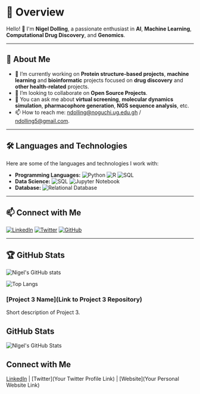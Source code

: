 # 🌟 Overview

Hello! 👋 I'm **Nigel Dolling**, a passionate enthusiast in **AI**, **Machine Learning**, **Computational Drug Discovery**, and **Genomics**.

---

## 📖 About Me

- 🔭 I’m currently working on **Protein structure-based projects**, **machine learning** and **bioinformatic** projects focused on **drug discovery** and **other health-related** projects.
- 👯 I’m looking to collaborate on **Open Source Projects**.
- 💬 You can ask me about **virtual screening**, **molecular dynamics simulation**, **pharmacophore generation**, **NGS sequence analysis**, etc.
- 📫 How to reach me: [ndolling@noguchi.ug.edu.gh](mailto:ndolling@noguchi.ug.edu.gh) / [ndolling5@gmail.com](mailto:ndolling5@gmail.com).

---

## 🛠️ Languages and Technologies

Here are some of the languages and technologies I work with:

- **Programming Languages:** ![Python](https://img.shields.io/badge/-Python-3776AB?style=flat-square&logo=python&logoColor=white) ![R](https://img.shields.io/badge/-R-276DC3?style=flat-square&logo=r&logoColor=white) ![SQL](https://img.shields.io/badge/-SQL-4479A1?style=flat-square&logo=postgresql&logoColor=white)
- **Data Science:** ![SQL](https://img.shields.io/badge/-SQL-4479A1?style=flat-square&logo=postgresql&logoColor=white) ![Jupyter Notebook](https://img.shields.io/badge/-Jupyter%20Notebook-F37626?style=flat-square&logo=jupyter&logoColor=white)
- **Database:** ![Relational Database](https://img.shields.io/badge/-Relational%20Database-4DB33D?style=flat-square&logo=postgresql&logoColor=white)


---


## 📫 Connect with Me

[![LinkedIn](https://img.shields.io/badge/-LinkedIn-0A66C2?style=flat-square&logo=LinkedIn&logoColor=white)](https://www.linkedin.com/in/your-linkedin-profile)
[![Twitter](https://img.shields.io/badge/-Twitter-1DA1F2?style=flat-square&logo=twitter&logoColor=white)](https://twitter.com/your-twitter-profile)
[![GitHub](https://img.shields.io/badge/-GitHub-181717?style=flat-square&logo=github&logoColor=white)](https://github.com/your-github-profile)

---

## 🏆 GitHub Stats

![Nigel's GitHub stats](https://github-readme-stats.vercel.app/api?username=your-github-username&show_icons=true&theme=radical)

![Top Langs](https://github-readme-stats.vercel.app/api/top-langs/?username=your-github-username&layout=compact&theme=radical)

### [Project 3 Name](Link to Project 3 Repository)
Short description of Project 3.

## GitHub Stats

![NIgel's GitHub Stats](https://github-readme-stats.vercel.app/api?username=NigelDolling&show_icons=true)

## Connect with Me

[LinkedIn](https://www.linkedin.com/in/nigel-dolling/) | [Twitter](Your Twitter Profile Link) | [Website](Your Personal Website Link)
